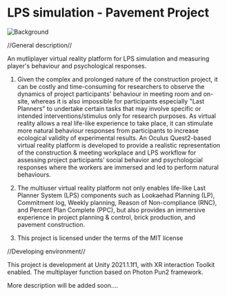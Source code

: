 # LPS simulation - Pavement Project

![Background](https://user-images.githubusercontent.com/45159980/194420269-802e0312-94aa-464e-879a-ed3c574934f8.PNG)


//General description//

An mutliplayer virtual reality platform for LPS simulation and measuring player's behaviour and psychological responses.

1. Given the complex and prolonged nature of the construction project, it can be costly and time-consuming for researchers to observe the dynamics of project participants' behaviour in meeting room and on-site, whereas it is also impossible for participants especially "Last Planners" to undertake certain tasks that may involve specific or intended interventions/stimulus only for research purposes. As virtual reality allows a real life-like experience to take place, it can stimulate more natural behaviour responses from participants to increase ecological validity of experimental results. An Oculus Quest2-based virtual reality platform is developed to provide a realistic representation of the construction & meeting workplace and LPS workflow for assessing project participants’ social behavior and psychologcial responses where the workers are immersed and led to perform natural behaviours.

2. The multiuser virtual reality platform not only enables life-like Last Planner System (LPS) components such as Lookaehad Planning (LP), Commitment log, Weekly planning, Reason of Non-compliance (RNC), and Percent Plan Complete (PPC), but also provides an immersive experience in project planning & control, brick production, and pavement construction.

3. This project is licensed under the terms of the MIT license

//Developing environment//

This project is development at Unity 2021.1.1f1, with XR interaction Toolkit enabled. The multiplayer function based on Photon Pun2 framework. 

More description will be added soon....


